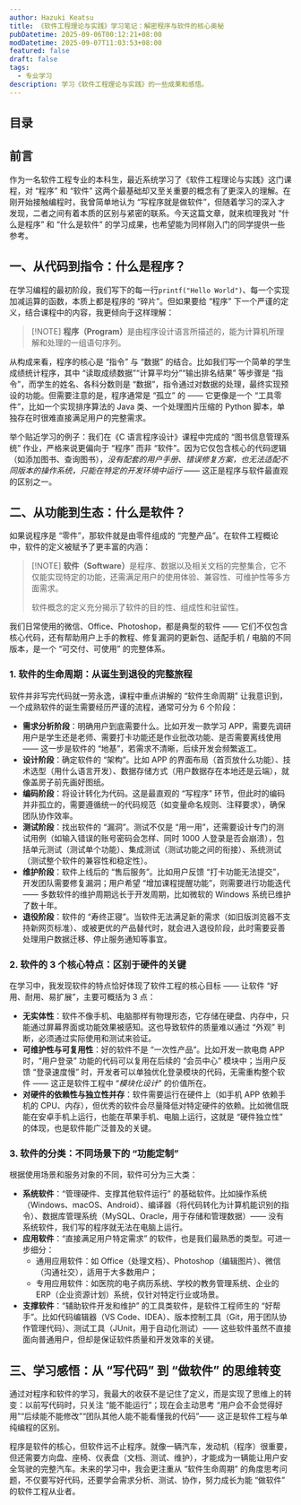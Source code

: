 ```yaml
---
author: Hazuki Keatsu
title: 《软件工程理论与实践》学习笔记：解密程序与软件的核心奥秘
pubDatetime: 2025-09-06T00:12:21+08:00
modDatetime: 2025-09-07T11:03:53+08:00
featured: false
draft: false
tags: 
  - 专业学习
description: 学习《软件工程理论与实践》的一些成果和感悟。
---
```


## 目录

## 前言

作为一名软件工程专业的本科生，最近系统学习了《软件工程理论与实践》这门课程，对 “程序” 和 “软件” 这两个最基础却又至关重要的概念有了更深入的理解。在刚开始接触编程时，我曾简单地认为 “写程序就是做软件”，但随着学习的深入才发现，二者之间有着本质的区别与紧密的联系。今天这篇文章，就来梳理我对 “什么是程序” 和 “什么是软件” 的学习成果，也希望能为同样刚入门的同学提供一些参考。

## 一、从代码到指令：什么是程序？

在学习编程的最初阶段，我们写下的每一行`printf("Hello World")`、每一个实现加减运算的函数，本质上都是程序的 “碎片”。但如果要给 “程序” 下一个严谨的定义，结合课程中的内容，我更倾向于这样理解：

> [!NOTE] <b>程序（Program）</b>是由程序设计语言所描述的，能为计算机所理解和处理的一组语句序列。

从构成来看，程序的核心是 “指令” 与 “数据” 的结合。比如我们写一个简单的学生成绩统计程序，其中 “读取成绩数据”“计算平均分”“输出排名结果” 等步骤是 “指令”，而学生的姓名、各科分数则是 “数据”，指令通过对数据的处理，最终实现预设的功能。但需要注意的是，程序通常是 “孤立” 的 —— 它更像是一个 “工具零件”，比如一个实现排序算法的 Java 类、一个处理图片压缩的 Python 脚本，单独存在时很难直接满足用户的完整需求。

举个贴近学习的例子：我们在《C 语言程序设计》课程中完成的 “图书信息管理系统” 作业，严格来说更偏向于 “程序” 而非 “软件”。因为它仅包含核心的代码逻辑（如添加图书、查询图书），*没有配套的用户手册、错误修复方案，也无法适配不同版本的操作系统，只能在特定的开发环境中运行* —— 这正是程序与软件最直观的区别之一。

## 二、从功能到生态：什么是软件？

如果说程序是 “零件”，那软件就是由零件组成的 “完整产品”。在软件工程概论中，软件的定义被赋予了更丰富的内涵：

> [!NOTE] <b>软件（Software）</b>是程序、数据以及相关文档的完整集合，它不仅能实现特定的功能，还需满足用户的使用体验、兼容性、可维护性等多方面需求。
>
> 软件概念的定义充分揭示了软件的目的性、组成性和驻留性。

我们日常使用的微信、Office、Photoshop，都是典型的软件 —— 它们不仅包含核心代码，还有帮助用户上手的教程、修复漏洞的更新包、适配手机 / 电脑的不同版本，是一个 “可交付、可使用” 的完整体系。

### 1. 软件的生命周期：从诞生到退役的完整旅程

软件并非写完代码就一劳永逸，课程中重点讲解的 “软件生命周期” 让我意识到，一个成熟软件的诞生需要经历严谨的流程，通常可分为 6 个阶段：

- **需求分析阶段**：明确用户到底需要什么。比如开发一款学习 APP，需要先调研用户是学生还是老师、需要打卡功能还是作业批改功能、是否需要离线使用 —— 这一步是软件的 “地基”，若需求不清晰，后续开发会频繁返工。
- **设计阶段**：确定软件的 “架构”。比如 APP 的界面布局（首页放什么功能）、技术选型（用什么语言开发）、数据存储方式（用户数据存在本地还是云端），就像盖房子前先画好图纸。
- **编码阶段**：将设计转化为代码。这是最直观的 “写程序” 环节，但此时的编码并非孤立的，需要遵循统一的代码规范（如变量命名规则、注释要求），确保团队协作效率。
- **测试阶段**：找出软件的 “漏洞”。测试不仅是 “用一用”，还需要设计专门的测试用例（如输入错误的账号密码会怎样、同时 1000 人登录是否会崩溃），包括单元测试（测试单个功能）、集成测试（测试功能之间的衔接）、系统测试（测试整个软件的兼容性和稳定性）。
- **维护阶段**：软件上线后的 “售后服务”。比如用户反馈 “打卡功能无法提交”，开发团队需要修复漏洞；用户希望 “增加课程提醒功能”，则需要进行功能迭代 —— 多数软件的维护周期远长于开发周期，比如微软的 Windows 系统已维护了数十年。
- **退役阶段**：软件的 “寿终正寝”。当软件无法满足新的需求（如旧版浏览器不支持新网页标准）、或被更优的产品替代时，就会进入退役阶段，此时需要妥善处理用户数据迁移、停止服务通知等事宜。

### 2. 软件的 3 个核心特点：区别于硬件的关键

在学习中，我发现软件的特点恰好体现了软件工程的核心目标 —— 让软件 “好用、耐用、易扩展”，主要可概括为 3 点：

- **无实体性**：软件不像手机、电脑那样有物理形态，它存储在硬盘、内存中，只能通过屏幕界面或功能效果被感知。这也导致软件的质量难以通过 “外观” 判断，必须通过实际使用和测试来验证。
- **可维护性与可复用性**：好的软件不是 “一次性产品”。比如开发一款电商 APP 时，“用户登录” 功能的代码可以复用在后续的 “会员中心” 模块中；当用户反馈 “登录速度慢” 时，开发者可以单独优化登录模块的代码，无需重构整个软件 —— 这正是软件工程中 “*模块化设计*” 的价值所在。
- **对硬件的依赖性与独立性并存**：软件需要运行在硬件上（如手机 APP 依赖手机的 CPU、内存），但优秀的软件会尽量降低对特定硬件的依赖。比如微信既能在安卓手机上运行，也能在苹果手机、电脑上运行，这就是 “硬件独立性” 的体现，也是软件能广泛普及的关键。

### 3. 软件的分类：不同场景下的 “功能定制”

根据使用场景和服务对象的不同，软件可分为三大类：

- **系统软件**：“管理硬件、支撑其他软件运行” 的基础软件。比如操作系统（Windows、macOS、Android）、编译器（将代码转化为计算机能识别的指令）、数据库管理系统（MySQL、Oracle，用于存储和管理数据）—— 没有系统软件，我们写的程序就无法在电脑上运行。
- **应用软件**：“直接满足用户特定需求” 的软件，也是我们最熟悉的类型。可进一步细分：
    - 通用应用软件：如 Office（处理文档）、Photoshop（编辑图片）、微信（沟通社交），适用于大多数用户；
    - 专用应用软件：如医院的电子病历系统、学校的教务管理系统、企业的 ERP（企业资源计划）系统，仅针对特定行业或场景。
- **支撑软件**：“辅助软件开发和维护” 的工具类软件，是软件工程师生的 “好帮手”。比如代码编辑器（VS Code、IDEA）、版本控制工具（Git，用于团队协作管理代码）、测试工具（JUnit，用于自动化测试）—— 这些软件虽然不直接面向普通用户，但却是保证软件质量和开发效率的关键。

## 三、学习感悟：从 “写代码” 到 “做软件” 的思维转变

通过对程序和软件的学习，我最大的收获不是记住了定义，而是实现了思维上的转变：以前写代码时，只关注 “能不能运行”；现在会主动思考 “用户会不会觉得好用”“后续能不能修改”“团队其他人能不能看懂我的代码”—— 这正是软件工程与单纯编程的区别。

程序是软件的核心，但软件远不止程序。就像一辆汽车，发动机（程序）很重要，但还需要方向盘、座椅、仪表盘（文档、测试、维护），才能成为一辆能让用户安全驾驶的完整汽车。未来的学习中，我会更注重从 “软件生命周期” 的角度思考问题，不仅要写好代码，还要学会需求分析、测试、协作，努力成长为能 “做软件” 的软件工程从业者。
